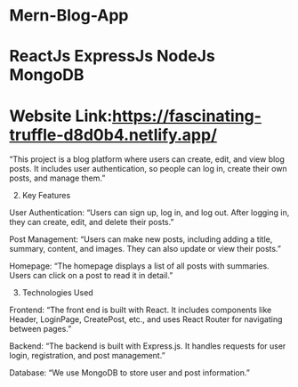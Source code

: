# Mern-Blog-App 
# ReactJs ExpressJs NodeJs MongoDB
# Website Link:https://fascinating-truffle-d8d0b4.netlify.app/

“This project is a blog platform where users can create, edit, and view blog posts. It includes user authentication, so people can log in, create their own posts, and manage them.”

2. Key Features

User Authentication: “Users can sign up, log in, and log out. After logging in, they can create, edit, and delete their posts.”


Post Management: “Users can make new posts, including adding a title, summary, content, and images. They can also update or view their posts.”


Homepage: “The homepage displays a list of all posts with summaries. Users can click on a post to read it in detail.”


3. Technologies Used

Frontend: “The front end is built with React. It includes components like Header, LoginPage, CreatePost, etc., and uses React Router for navigating between pages.”


Backend: “The backend is built with Express.js. It handles requests for user login, registration, and post management.”


Database: “We use MongoDB to store user and post information.”
